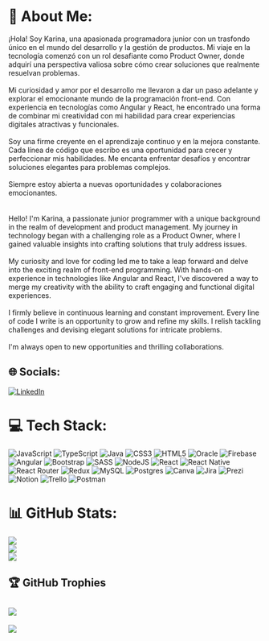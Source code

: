 # 💫 About Me:
¡Hola! Soy Karina, una apasionada programadora junior con un trasfondo único en el mundo del desarrollo y la gestión de productos. Mi viaje en la tecnología comenzó con un rol desafiante como Product Owner, donde adquirí una perspectiva valiosa sobre cómo crear soluciones que realmente resuelvan problemas.<br><br>Mi curiosidad y amor por el desarrollo me llevaron a dar un paso adelante y explorar el emocionante mundo de la programación front-end. Con experiencia en tecnologías como Angular y React, he encontrado una forma de combinar mi creatividad con mi habilidad para crear experiencias digitales atractivas y funcionales.<br><br>Soy una firme creyente en el aprendizaje continuo y en la mejora constante. Cada línea de código que escribo es una oportunidad para crecer y perfeccionar mis habilidades. Me encanta enfrentar desafíos y encontrar soluciones elegantes para problemas complejos.<br><br>Siempre estoy abierta a nuevas oportunidades y colaboraciones emocionantes.<br><br><br>Hello! I'm Karina, a passionate junior programmer with a unique background in the realm of development and product management. My journey in technology began with a challenging role as a Product Owner, where I gained valuable insights into crafting solutions that truly address issues.<br><br>My curiosity and love for coding led me to take a leap forward and delve into the exciting realm of front-end programming. With hands-on experience in technologies like Angular and React, I've discovered a way to merge my creativity with the ability to craft engaging and functional digital experiences.<br><br>I firmly believe in continuous learning and constant improvement. Every line of code I write is an opportunity to grow and refine my skills. I relish tackling challenges and devising elegant solutions for intricate problems.<br><br>I'm always open to new opportunities and thrilling collaborations.


## 🌐 Socials:
[![LinkedIn](https://img.shields.io/badge/LinkedIn-%230077B5.svg?logo=linkedin&logoColor=white)](https://linkedin.com/in/https://www.linkedin.com/in/karhy259/) 

# 💻 Tech Stack:
![JavaScript](https://img.shields.io/badge/javascript-%23323330.svg?style=for-the-badge&logo=javascript&logoColor=%23F7DF1E) ![TypeScript](https://img.shields.io/badge/typescript-%23007ACC.svg?style=for-the-badge&logo=typescript&logoColor=white) ![Java](https://img.shields.io/badge/java-%23ED8B00.svg?style=for-the-badge&logo=java&logoColor=white) ![CSS3](https://img.shields.io/badge/css3-%231572B6.svg?style=for-the-badge&logo=css3&logoColor=white) ![HTML5](https://img.shields.io/badge/html5-%23E34F26.svg?style=for-the-badge&logo=html5&logoColor=white) ![Oracle](https://img.shields.io/badge/Oracle-F80000?style=for-the-badge&logo=oracle&logoColor=white) ![Firebase](https://img.shields.io/badge/firebase-%23039BE5.svg?style=for-the-badge&logo=firebase) ![Angular](https://img.shields.io/badge/angular-%23DD0031.svg?style=for-the-badge&logo=angular&logoColor=white) ![Bootstrap](https://img.shields.io/badge/bootstrap-%23563D7C.svg?style=for-the-badge&logo=bootstrap&logoColor=white) ![SASS](https://img.shields.io/badge/SASS-hotpink.svg?style=for-the-badge&logo=SASS&logoColor=white) ![NodeJS](https://img.shields.io/badge/node.js-6DA55F?style=for-the-badge&logo=node.js&logoColor=white) ![React](https://img.shields.io/badge/react-%2320232a.svg?style=for-the-badge&logo=react&logoColor=%2361DAFB) ![React Native](https://img.shields.io/badge/react_native-%2320232a.svg?style=for-the-badge&logo=react&logoColor=%2361DAFB) ![React Router](https://img.shields.io/badge/React_Router-CA4245?style=for-the-badge&logo=react-router&logoColor=white) ![Redux](https://img.shields.io/badge/redux-%23593d88.svg?style=for-the-badge&logo=redux&logoColor=white) ![MySQL](https://img.shields.io/badge/mysql-%2300f.svg?style=for-the-badge&logo=mysql&logoColor=white) ![Postgres](https://img.shields.io/badge/postgres-%23316192.svg?style=for-the-badge&logo=postgresql&logoColor=white) ![Canva](https://img.shields.io/badge/Canva-%2300C4CC.svg?style=for-the-badge&logo=Canva&logoColor=white) ![Jira](https://img.shields.io/badge/jira-%230A0FFF.svg?style=for-the-badge&logo=jira&logoColor=white) ![Prezi](https://img.shields.io/badge/Prezi-%23000000.svg?style=for-the-badge&logo=Prezi&logoColor=white) ![Notion](https://img.shields.io/badge/Notion-%23000000.svg?style=for-the-badge&logo=notion&logoColor=white) ![Trello](https://img.shields.io/badge/Trello-%23026AA7.svg?style=for-the-badge&logo=Trello&logoColor=white) ![Postman](https://img.shields.io/badge/Postman-FF6C37?style=for-the-badge&logo=postman&logoColor=white)
# 📊 GitHub Stats:
![](https://github-readme-stats.vercel.app/api?username=Karhy259&theme=nightowl&hide_border=false&include_all_commits=false&count_private=false)<br/>
![](https://github-readme-streak-stats.herokuapp.com/?user=Karhy259&theme=nightowl&hide_border=false)<br/>
![](https://github-readme-stats.vercel.app/api/top-langs/?username=Karhy259&theme=nightowl&hide_border=false&include_all_commits=false&count_private=false&layout=compact)

## 🏆 GitHub Trophies
![](https://github-profile-trophy.vercel.app/?username=Karhy259&theme=dracula&no-frame=false&no-bg=true&margin-w=4)
---
[![](https://visitcount.itsvg.in/api?id=Karhy259&icon=0&color=0)](https://visitcount.itsvg.in)

<!-- ### 🔝 Top Contributed Repo
![](https://github-contributor-stats.vercel.app/api?username=Karhy259&limit=5&theme=dracula&combine_all_yearly_contributions=true)



Proudly created with GPRM ( https://gprm.itsvg.in ) -->
